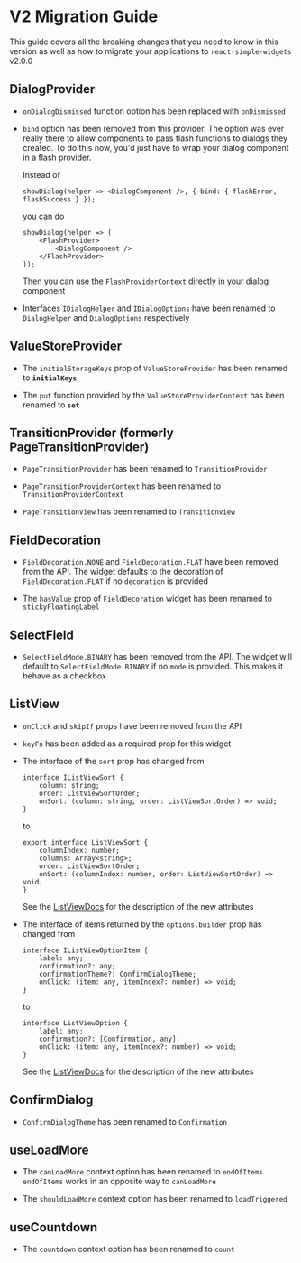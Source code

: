 # V2 Migration Guide

This guide covers all the breaking changes that you need to know in this version as well as how to
migrate your applications to `react-simple-widgets` v2.0.0

## DialogProvider

-   `onDialogDismissed` function option has been replaced with `onDismissed`

-   `bind` option has been removed from this provider. The option was ever really there to allow
    components to pass flash functions to dialogs they created. To do this now, you'd just have to
    wrap your dialog component in a flash provider.

    Instead of

    ```tsx
    showDialog(helper => <DialogComponent />, { bind: { flashError, flashSuccess } });
    ```

    you can do

    ```tsx
    showDialog(helper => (
        <FlashProvider>
            <DialogComponent />
        </FlashProvider>
    ));
    ```

    Then you can use the `FlashProviderContext` directly in your dialog component

-   Interfaces `IDialogHelper` and `IDialogOptions` have been renamed to `DialogHelper` and
    `DialogOptions` respectively

## ValueStoreProvider

-   The `initialStorageKeys` prop of `ValueStoreProvider` has been renamed to **`initialKeys`**

-   The `put` function provided by the `ValueStoreProviderContext` has been renamed to **`set`**

## TransitionProvider (formerly PageTransitionProvider)

-   `PageTransitionProvider` has been renamed to `TransitionProvider`

-   `PageTransitionProviderContext` has been renamed to `TransitionProviderContext`

-   `PageTransitionView` has been renamed to `TransitionView`

## FieldDecoration

-   `FieldDecoration.NONE` and `FieldDecoration.FLAT` have been removed from the API. The widget
    defaults to the decoration of `FieldDecoration.FLAT` if no `decoration` is provided

-   The `hasValue` prop of `FieldDecoration` widget has been renamed to `stickyFloatingLabel`

## SelectField

-   `SelectFieldMode.BINARY` has been removed from the API. The widget will default to
    `SelectFieldMode.BINARY` if no `mode` is provided. This makes it behave as a checkbox

## ListView

-   `onClick` and `skipIf` props have been removed from the API

-   `keyFn` has been added as a required prop for this widget

-   The interface of the `sort` prop has changed from

    ```tsx
    interface IListViewSort {
        column: string;
        order: ListViewSortOrder;
        onSort: (column: string, order: ListViewSortOrder) => void;
    }
    ```

    to

    ```tsx
    export interface ListViewSort {
        columnIndex: number;
        columns: Array<string>;
        order: ListViewSortOrder;
        onSort: (columnIndex: number, order: ListViewSortOrder) => void;
    }
    ```

    See the [ListViewDocs](./src/collection/list-view/usage.md) for the description of the new
    attributes

-   The interface of items returned by the `options.builder` prop has changed from

    ```tsx
    interface IListViewOptionItem {
        label: any;
        confirmation?: any;
        confirmationTheme?: ConfirmDialogTheme;
        onClick: (item: any, itemIndex?: number) => void;
    }
    ```

    to

    ```tsx
    interface ListViewOption {
        label: any;
        confirmation?: [Confirmation, any];
        onClick: (item: any, itemIndex?: number) => void;
    }
    ```

    See the [ListViewDocs](./src/collection/list-view/usage.md) for the description of the new
    attributes

## ConfirmDialog

-   `ConfirmDialogTheme` has been renamed to `Confirmation`

## useLoadMore

-   The `canLoadMore` context option has been renamed to `endOfItems`. `endOfItems` works in an
    opposite way to `canLoadMore`

-   The `shouldLoadMore` context option has been renamed to `loadTriggered`

## useCountdown

-   The `countdown` context option has been renamed to `count`
